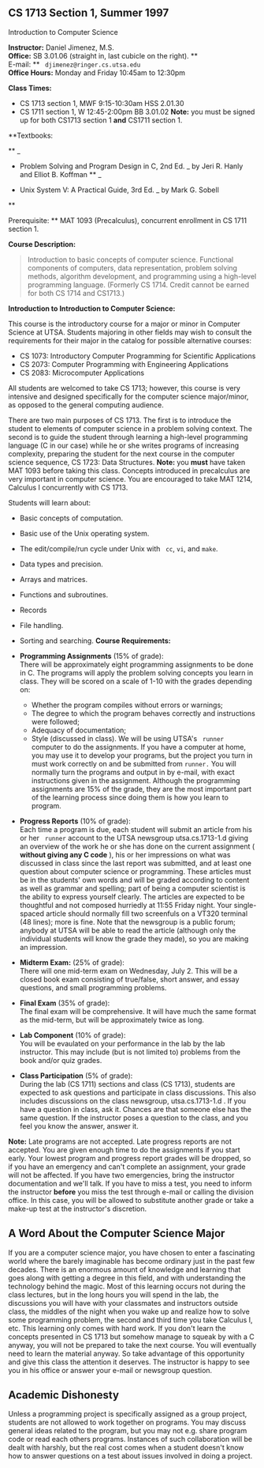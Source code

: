 ##  CS 1713 Section 1, Summer 1997  
Introduction to Computer Science

**Instructor:** Daniel Jimenez, M.S.  
**Office:** SB 3.01.06 (straight in, last cubicle on the right). **  
E-mail: ** ` djimenez@ringer.cs.utsa.edu`  
**Office Hours:** Monday and Friday 10:45am to 12:30pm

**Class Times:**

  * CS 1713 section 1, MWF 9:15-10:30am HSS 2.01.30 
  * CS 1711 section 1, W 12:45-2:00pm BB 3.01.02 
**Note:** you must be signed up for both CS1713 section 1 **and** CS1711
section 1.

**Textbooks:

** _

  * Problem Solving and Program Design in C, 2nd Ed.  _ by Jeri R. Hanly and Elliot B. Koffman 
** _

  * Unix System V: A Practical Guide, 3rd Ed.  _ by Mark G. Sobell 

**

Prerequisite: ** MAT 1093 (Precalculus), concurrent enrollment in CS 1711
section 1.

**Course Description:**

> Introduction to basic concepts of computer science. Functional components of
computers, data representation, problem solving methods, algorithm
development, and programming using a high-level programming language.
(Formerly CS 1714. Credit cannot be earned for both CS 1714 and CS1713.)

**Introduction to Introduction to Computer Science:**  
  
This course is the introductory course for a major or minor in Computer
Science at UTSA. Students majoring in other fields may wish to consult the
requirements for their major in the catalog for possible alternative courses:

  * CS 1073: Introductory Computer Programming for Scientific Applications 
  * CS 2073: Computer Programming with Engineering Applications 
  * CS 2083: Microcomputer Applications 

All students are welcomed to take CS 1713; however, this course is very
intensive and designed specifically for the computer science major/minor, as
opposed to the general computing audience.

There are two main purposes of CS 1713. The first is to introduce the student
to elements of computer science in a problem solving context. The second is to
guide the student through learning a high-level programming language (C in our
case) while he or she writes programs of increasing complexity, preparing the
student for the next course in the computer science sequence, CS 1723: Data
Structures. **Note:** you **must** have taken MAT 1093 before taking this
class. Concepts introduced in precalculus are very important in computer
science. You are encouraged to take MAT 1214, Calculus I concurrently with CS
1713.

Students will learn about:

  * Basic concepts of computation. 
  * Basic use of the Unix operating system. 
  * The edit/compile/run cycle under Unix with ` cc`, `vi`, and `make`. 
  * Data types and precision. 
  * Arrays and matrices. 
  * Functions and subroutines. 
  * Records 
  * File handling. 
  * Sorting and searching. 
**Course Requirements:**

  * **Programming Assignments** (15% of grade):   
There will be approximately eight programming assignments to be done in C. The
programs will apply the problem solving concepts you learn in class. They will
be scored on a scale of 1-10 with the grades depending on:

    * Whether the program compiles without errors or warnings; 
    * The degree to which the program behaves correctly and instructions were followed; 
    * Adequacy of documentation; 
    * Style (discussed in class).  We will be using UTSA's ` runner` computer to do the assignments. If you have a computer at home, you may use it to develop your programs, but the project you turn in must work correctly on and be submitted from `runner.` You will normally turn the programs and output in by e-mail, with exact instructions given in the assignment. Although the programming assignments are 15% of the grade, they are the most important part of the learning process since doing them is how you learn to program. 
  * **Progress Reports** (10% of grade):   
Each time a program is due, each student will submit an article from his or
her ` runner` account to the UTSA newsgroup  utsa.cs.1713-1.d  giving an
overview of the work he or she has done on the current assignment ( **without
giving any C code** ), his or her impressions on what was discussed in class
since the last report was submitted, and at least one question about computer
science or programming. These articles must be in the students' own words and
will be graded according to content as well as grammar and spelling; part of
being a computer scientist is the ability to express yourself clearly. The
articles are expected to be thoughtful and not composed hurriedly at 11:55
Friday night. Your single-spaced article should normally fill two screenfuls
on a VT320 terminal (48 lines); more is fine. Note that the newsgroup is a
public forum; anybody at UTSA will be able to read the article (although only
the individual students will know the grade they made), so you are making an
impression.

  * **Midterm Exam:** (25% of grade):   
There will one mid-term exam on Wednesday, July 2. This will be a closed book
exam consisting of true/false, short answer, and essay questions, and small
programming problems.

  * **Final Exam** (35% of grade):   
The final exam will be comprehensive. It will have much the same format as the
mid-term, but will be approximately twice as long.

  * **Lab Component** (10% of grade):   
You will be evaulated on your performance in the lab by the lab instructor.
This may include (but is not limited to) problems from the book and/or quiz
grades.

  * **Class Participation** (5% of grade):   
During the lab (CS 1711) sections and class (CS 1713), students are expected
to ask questions and participate in class discussions. This also includes
discussions on the class newsgroup,  utsa.cs.1713-1.d  . If you have a
question in class, ask it. Chances are that someone else has the same
question. If the instructor poses a question to the class, and you feel you
know the answer, answer it.  
  
**Note:** Late programs are not accepted. Late progress reports are not
accepted. You are given enough time to do the assignments if you start early.
Your lowest program and progress report grades will be dropped, so if you have
an emergency and can't complete an assignment, your grade will not be
affected. If you have two emergencies, bring the instructor documentation and
we'll talk. If you have to miss a test, you need to inform the instructor
**before** you miss the test through e-mail or calling the division office. In
this case, you will be allowed to substitute another grade or take a make-up
test at the instructor's discretion.

##  A Word About the Computer Science Major

If you are a computer science major, you have chosen to enter a fascinating
world where the barely imaginable has become ordinary just in the past few
decades. There is an enormous amount of knowledge and learning that goes along
with getting a degree in this field, and with understanding the technology
behind the magic. Most of this learning occurs not during the class lectures,
but in the long hours you will spend in the lab, the discussions you will have
with your classmates and instructors outside class, the middles of the night
when you wake up and realize how to solve some programming problem, the second
and third time you take Calculus I, etc. This learning only comes with hard
work. If you don't learn the concepts presented in CS 1713 but somehow manage
to squeak by with a C anyway, you will not be prepared to take the next
course. You will eventually need to learn the material anyway. So take
advantage of this opportunity and give this class the attention it deserves.
The instructor is happy to see you in his office or answer your e-mail or
newsgroup question.

##  Academic Dishonesty

Unless a programming project is specifically assigned as a group project,
students are not allowed to work together on programs. You may discuss general
ideas related to the program, but you may not e.g. share program code or read
each others programs. Instances of such collaboration will be dealt with
harshly, but the real cost comes when a student doesn't know how to answer
questions on a test about issues involved in doing a project.

